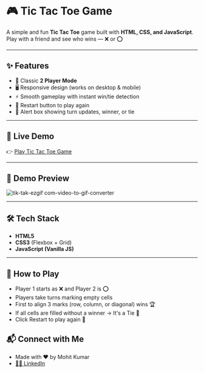 # 🎮 Tic Tac Toe Game  

A simple and fun **Tic Tac Toe** game built with **HTML, CSS, and JavaScript**.  
Play with a friend and see who wins — ❌ or ⭕

---

## ✨ Features  
- 🎲 Classic **2 Player Mode**  
- 🖥️ Responsive design (works on desktop & mobile)  
- ⚡ Smooth gameplay with instant win/tie detection  
- 🔁 Restart button to play again  
- 📢 Alert box showing turn updates, winner, or tie  

---

## 🚀 Live Demo  
👉 [Play Tic Tac Toe Game](https://tic-tac-toe-play-xo.netlify.app/)  

---

## 📸 Demo Preview  
![tik-tak-ezgif com-video-to-gif-converter](https://github.com/user-attachments/assets/861ada7a-4c4c-4d69-a56a-8ea34b81df8e)

---

## 🛠️ Tech Stack  
- **HTML5**  
- **CSS3** (Flexbox + Grid)  
- **JavaScript (Vanilla JS)**  

---

## 🎯 How to Play
- Player 1 starts as ❌ and Player 2 is ⭕
- Players take turns marking empty cells
- First to align 3 marks (row, column, or diagonal) wins 🏆
- If all cells are filled without a winner → It's a Tie 🤝
- Click Restart to play again 🔄

## 📬 Connect with Me
- Made with ❤️ by Mohit Kumar
- [👨‍💻 LinkedIn](https://www.linkedin.com/in/mohit-kumar16)
